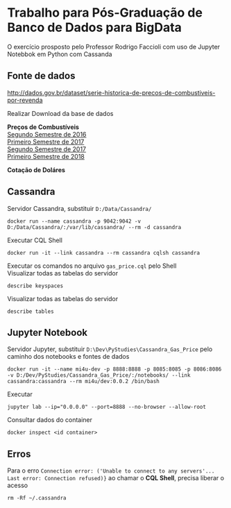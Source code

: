# Trabalho para Pós-Graduação de Banco de Dados para BigData

O exercício prosposto pelo Professor Rodrigo Faccioli com uso de Jupyter Notebbok em Python com Cassanda

## Fonte de dados

http://dados.gov.br/dataset/serie-historica-de-precos-de-combustiveis-por-revenda

Realizar Download da base de dados 

**Preços de Combustíveis**  
[Segundo Semestre de 2016](http://www.anp.gov.br/images/dadosabertos/precos/2016-2_CA.csv)  
[Primeiro Semestre de 2017](http://www.anp.gov.br/images/dadosabertos/precos/2017-1_CA.csv)  
[Segundo Semestre de 2017](http://www.anp.gov.br/images/dadosabertos/precos/2017-2_CA.csv)  
[Primeiro Semestre de 2018](http://www.anp.gov.br/images/dadosabertos/precos/2018-1_CA.csv)  

**Cotação de Doláres**


## Cassandra

Servidor Cassandra, substituir `D:/Data/Cassandra/`

```shell
docker run --name cassandra -p 9042:9042 -v D:/Data/Cassandra/:/var/lib/cassandra/ --rm -d cassandra
```

Executar CQL Shell

```shell
docker run -it --link cassandra --rm cassandra cqlsh cassandra
```
 
Executar os comandos no arquivo `gas_price.cql` pelo Shell  
Visualizar todas as tabelas do servidor

```cqlsh
describe keyspaces
```

Visualizar todas as tabelas do servidor 

```cqlsh
describe tables
```

## Jupyter Notebook

Servidor Jupyter, substituir `D:\Dev\PyStudies\Cassandra_Gas_Price` pelo caminho dos notebooks e fontes de dados

```shell
docker run -it --name mi4u-dev -p 8888:8888 -p 8085:8085 -p 8086:8086 -v D:/Dev/PyStudies/Cassandra_Gas_Price/:/notebooks/ --link cassandra:cassandra --rm mi4u/dev:0.0.2 /bin/bash
```

Executar

```shell
jupyter lab --ip="0.0.0.0" --port=8888 --no-browser --allow-root
```

Consultar dados do container

```shell
docker inspect <id container>
```

## Erros 

Para o erro `Connection error: ('Unable to connect to any servers'... Last error: Connection refused)}` ao chamar o **CQL Shell**, precisa liberar o acesso

```shell
rm -Rf ~/.cassandra
```

